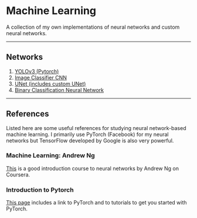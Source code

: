 # Machine Learning
A collection of my own implementations of neural networks and custom neural networks.

---

## Networks

1. [YOLOv3 (Pytorch)](https://github.com/chowravc/PytorchYOLOv3)
2. [Image Classifier CNN](https://github.com/chowravc/Image_Classification_CNN)
3. [UNet (includes custom UNet)](https://github.com/chowravc/UNet)
4. [Binary Classification Neural Network](https://github.com/chowravc/Binary_Classifier)

---

## References
Listed here are some useful references for studying neural network-based machine learning. I primarily use PyTorch (Facebook) for my neural networks but TensorFlow developed by Google is also very powerful.

### Machine Learning: Andrew Ng

[This](https://www.coursera.org/specializations/machine-learning-introduction) is a good introduction course to neural networks by Andrew Ng on Coursera.

### Introduction to Pytorch

[This page](https://ai.facebook.com/tools/pytorch/) includes a link to PyTorch and to tutorials to get you started with PyTorch.
